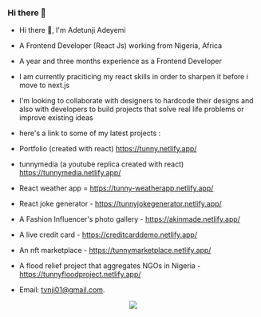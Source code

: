### Hi there 👋

<!--
**tunny17/Tunny17** is a ✨ _special_ ✨ repository because its `README.md` (this file) appears on your GitHub profile.

Here are some ideas to get you started:

- 🔭 I’m currently working on ...
- 🌱 I’m currently learning ...
- 👯 I’m looking to collaborate on ...
- 🤔 I’m looking for help with ...
- 💬 Ask me about ...
- 📫 How to reach me: ...
- 😄 Pronouns: ...
- ⚡ Fun fact: ...
-->



- Hi there 👋, I'm Adetunji Adeyemi
- A Frontend Developer (React Js) working from Nigeria, Africa  
- A year and three months experience as a Frontend Developer
- I am currently praciticing my react skills in order to sharpen it before i move to next.js
- I'm looking to collaborate with designers to hardcode their designs and also with developers to build projects that solve real life problems or improve existing ideas
- here's a link to some of my latest projects :

 - Portfolio (created with react) https://tunny.netlify.app/
 
 - tunnymedia (a youtube replica created with react)  https://tunnymedia.netlify.app/
 
 - React weather app = https://tunny-weatherapp.netlify.app/
 
 - React joke generator - https://tunnyjokegenerator.netlify.app/
 
 - A Fashion Influencer's photo gallery - https://akinmade.netlify.app/
 
 - A live credit card - https://creditcarddemo.netlify.app/
 
 - An nft marketplace - https://tunnymarketplace.netlify.app/
 
 - A flood relief project that aggregates NGOs in Nigeria - https://tunnyfloodproject.netlify.app/
 







- Email: tvnji01@gmail.com.


<p align="center">
    <a href="https://git.io/streak-stats"><img src="https://streak-stats.demolab.com?user=DenverCoder1"/></a>
</p>
